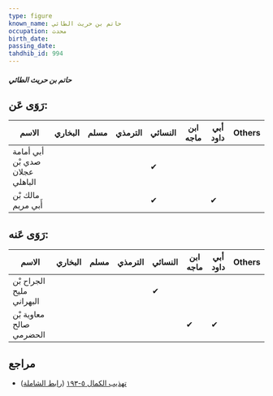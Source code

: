 ```yaml
---
type: figure
known_name: حاتم بن حريث الطائي
occupation: محدث
birth_date:
passing_date:
tahdhib_id: 994
---
```

##### حاتم بن حريث الطائي

## رَوَى عَن:
| الاسم                           | البخاري | مسلم | الترمذي | النسائي | ابن ماجه | أبي داود | Others |
| ------------------------------- | ------- | ---- | ------- | ------- | -------- | -------- | ------ |
| أبي أمامة صدي بْن عجلان الباهلي |         |      |         | ✔       |          |          |        |
| مالك بْن أَبي مريم              |         |      |         | ✔       |          | ✔        |        |
## رَوَى عَنه:
| الاسم                    | البخاري | مسلم | الترمذي | النسائي | ابن ماجه | أبي داود | Others |
| ------------------------ | ------- | ---- | ------- | ------- | -------- | -------- | ------ |
| الجراح بْن مليح البهراني |         |      |         | ✔       |          |          |        |
| معاوية بْن صالح الحضرمي  |         |      |         |         | ✔        | ✔        |        |
## مراجع
- [تهذيب الكمال ٥-١٩٣](obsidian://open?vault=Tahdhib-al-Kamal&file=Figures/٩٩٤-حاتم%20بن%20حريث%20الطائي) ([رابط الشاملة](https://shamela.ws/book/3722/2271))